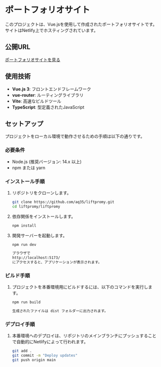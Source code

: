 # ポートフォリオサイト

このプロジェクトは、Vue.jsを使用して作成されたポートフォリオサイトです。サイトはNetlify上でホスティングされています。

## 公開URL

[ポートフォリオサイトを見る](https://legendary-genie-069cc1.netlify.app/)

## 使用技術

- **Vue.js 3**: フロントエンドフレームワーク
- **vue-router**: ルーティングライブラリ
- **Vite**: 高速なビルドツール
- **TypeScript**: 型定義されたJavaScript

## セットアップ

プロジェクトをローカル環境で動作させるための手順は以下の通りです。

### 必要条件

- Node.js (推奨バージョン: 14.x 以上)
- npm または yarn

### インストール手順

1. リポジトリをクローンします。

   ```sh
   git clone https://github.com/aq35/liftpromy.git
   cd liftpromy/liftpromy

2. 依存関係をインストールします。

   ```sh
   npm install

3. 開発サーバーを起動します。

   ```sh
   npm run dev
   
   ブラウザで
   http://localhost:5173/
   にアクセスすると、アプリケーションが表示されます。

### ビルド手順

1. プロジェクトを本番環境用にビルドするには、以下のコマンドを実行します。

   ```sh
   npm run build
   
   生成されたファイルは dist フォルダーに出力されます。


### デプロイ手順

1. 本番環境へのデプロイは、リポジトリのメインブランチにプッシュすることで自動的にNetlifyによって行われます。

   ```sh
   git add .
   git commit -m "Deploy updates"
   git push origin main

